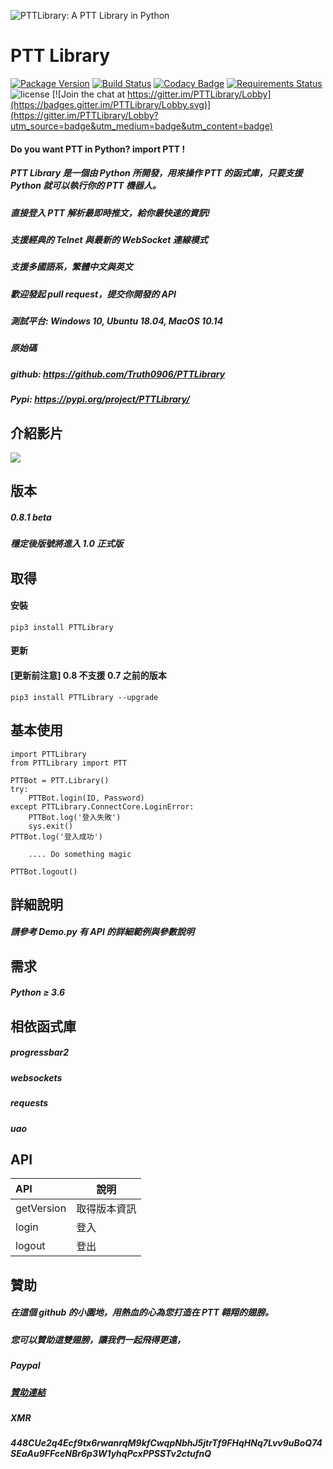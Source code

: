 ![PTTLibrary: A PTT Library in Python](https://i.imgur.com/B1kIMgR.png)
# PTT Library
[![Package Version](https://img.shields.io/pypi/v/PTTLibrary.svg)](https://pypi.python.org/pypi/PTTLibrary)
[![Build Status](https://travis-ci.org/Truth0906/PTTLibrary.svg?branch=master)](https://travis-ci.org/Truth0906/PTTLibrary)
[![Codacy Badge](https://api.codacy.com/project/badge/grade/8f2eee1a277d499f95dfd5ee46094fdf)](https://www.codacy.com/app/hunkim/TensorFlow-Tutorials)
[![Requirements Status](https://requires.io/github/Truth0906/PTTLibrary/requirements.svg?branch=master)](https://requires.io/github/Truth0906/PTTLibrary/requirements/?branch=master)
![license](https://img.shields.io/github/license/mashape/apistatus.svg)
[![Join the chat at https://gitter.im/PTTLibrary/Lobby](https://badges.gitter.im/PTTLibrary/Lobby.svg)](https://gitter.im/PTTLibrary/Lobby?utm_source=badge&utm_medium=badge&utm_content=badge)

#### Do you want PTT in Python? import PTT !

##### PTT Library 是一個由 Python 所開發，用來操作 PTT 的函式庫，只要支援 Python 就可以執行你的 PTT 機器人。
##### 直接登入 PTT 解析最即時推文，給你最快速的資訊!
##### 支援經典的 Telnet 與最新的 WebSocket 連線模式
##### 支援多國語系，繁體中文與英文
##### 歡迎發起 pull request，提交你開發的 API
##### 測試平台: Windows 10, Ubuntu 18.04, MacOS 10.14
##### 原始碼
##### github: https://github.com/Truth0906/PTTLibrary
##### Pypi: https://pypi.org/project/PTTLibrary/

## 介紹影片

[![](http://img.youtube.com/vi/ng48ITuePlg/0.jpg)](http://www.youtube.com/watch?v=ng48ITuePlg "")

版本
-------------------
##### 0.8.1 beta
##### 穩定後版號將進入 1.0 正式版

取得
-------------------
#### 安裝
```
pip3 install PTTLibrary
```
#### 更新
#### [更新前注意] 0.8 不支援 0.7 之前的版本
```
pip3 install PTTLibrary --upgrade
```

基本使用
-------------------
```
import PTTLibrary
from PTTLibrary import PTT

PTTBot = PTT.Library()
try:
    PTTBot.login(ID, Password)
except PTTLibrary.ConnectCore.LoginError:
    PTTBot.log('登入失敗')
    sys.exit()
PTTBot.log('登入成功')

    .... Do something magic

PTTBot.logout()
```

詳細說明
-------------------
##### 請參考 Demo.py 有 API 的詳細範例與參數說明

需求
-------------------
##### Python ≥ 3.6

相依函式庫
-------------------
##### progressbar2
##### websockets
##### requests
##### uao

API
-------------------
| API  | 說明|
| :---------- | -----------|
| getVersion   | 取得版本資訊   |
| login   | 登入   |
| logout   | 登出   |

贊助
-------------------
##### 在這個 github 的小園地，用熱血的心為您打造在 PTT 翱翔的翅膀。
##### 您可以贊助這雙翅膀，讓我們一起飛得更遠，
##### Paypal
##### [贊助連結](http://paypal.me/CodingMan)
##### XMR
##### 448CUe2q4Ecf9tx6rwanrqM9kfCwqpNbhJ5jtrTf9FHqHNq7Lvv9uBoQ74SEaAu9FFceNBr6p3W1yhqPcxPPSSTv2ctufnQ

